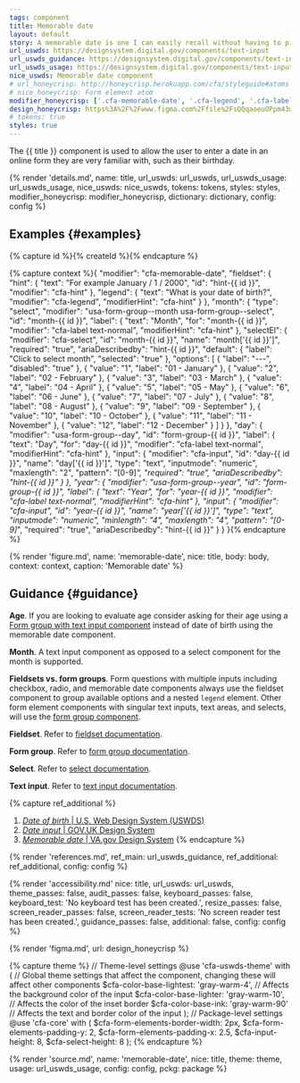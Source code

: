 ```yaml
---
tags: component
title: Memorable date
layout: default
story: A memorable date is one I can easily recall without having to pick it in a calendar.
url_uswds: https://designsystem.digital.gov/components/text-input
url_uswds_guidance: https://designsystem.digital.gov/components/text-input#guidance
url_uswds_usage: https://designsystem.digital.gov/components/text-input#using-the-text-input-component-2
nice_uswds: Memorable date component
# url_honeycrisp: http://honeycrisp.herokuapp.com/cfa/styleguide#atoms-form_elements
# nice_honeycrisp: Form element atom
modifier_honeycrisp: ['.cfa-memorable-date', '.cfa-legend', '.cfa-label', '.cfa-hint', '.cfa-select', '.cfa-input']
design_honeycrisp: https%3A%2F%2Fwww.figma.com%2Ffile%2FsQQqaoeuOPpm43wLlYfyEo%2FHoneycrisp-Design-System%3Ftype%3Ddesign%26node-id%3D6133%253A851%26mode%3Ddesign%26t%3DGH49ArJ6HONOroNF-1
# tokens: true
styles: true
---
```


<!-- INTRO -->

The {{ title }} component is used to allow the user to enter a date in an online form they are very familiar with, such as their birthday.

<!-- DETAILS -->

{% render 'details.md',
  name: title,
  url_uswds: url_uswds,
  url_uswds_usage: url_uswds_usage,
  nice_uswds: nice_uswds,
  tokens: tokens,
  styles: styles,
  modifier_honeycrisp: modifier_honeycrisp,
  dictionary: dictionary,
  config: config %}

<!-- EXAMPLES -->

## Examples {#examples}

{% capture id %}{% createId %}{% endcapture %}

{% capture context %}{
  "modifier": "cfa-memorable-date",
  "fieldset": {
    "hint": {
      "text": "For example January / 1 / 2000",
      "id": "hint-{{ id }}",
      "modifier": "cfa-hint"
    },
    "legend": {
      "text": "What is your date of birth?",
      "modifier": "cfa-legend",
      "modifierHint": "cfa-hint"
    }
  },
  "month": {
    "type": "select",
    "modifier": "usa-form-group--month usa-form-group--select",
    "id": "month-{{ id }}",
    "label": {
      "text": "Month",
      "for": "month-{{ id }}",
      "modifier": "cfa-label text-normal",
      "modifierHint": "cfa-hint"
    },
    "selectEl": {
      "modifier": "cfa-select",
      "id": "month-{{ id }}",
      "name": "month['{{ id }}']",
      "required": "true",
      "ariaDescribedby": "hint-{{ id }}",
      "default": {
        "label": "Click to select month",
        "selected": "true"
      },
      "options": [
        {
          "label": "---",
          "disabled": "true"
        },
        {
          "value": "1",
          "label": "01 - January"
        },
        {
          "value": "2",
          "label": "02 - February"
        },
        {
          "value": "3",
          "label": "03 - March"
        },
        {
          "value": "4",
          "label": "04 - April"
        },
        {
          "value": "5",
          "label": "05 - May"
        },
        {
          "value": "6",
          "label": "06 - June"
        },
        {
          "value": "7",
          "label": "07 - July"
        },
        {
          "value": "8",
          "label": "08 - August"
        },
        {
          "value": "9",
          "label": "09 - September"
        },
        {
          "value": "10",
          "label": "10 - October"
        },
        {
          "value": "11",
          "label": "11 - November"
        },
        {
          "value": "12",
          "label": "12 - December"
        }
      ]
    }
  },
  "day": {
    "modifier": "usa-form-group--day",
    "id": "form-group-{{ id }}",
    "label": {
      "text": "Day",
      "for": "day-{{ id }}",
      "modifier": "cfa-label text-normal",
      "modifierHint": "cfa-hint"
    },
    "input": {
      "modifier": "cfa-input",
      "id": "day-{{ id }}",
      "name": "day['{{ id }}']",
      "type": "text",
      "inputmode": "numeric",
      "maxlength": "2",
      "pattern": "[0-9]*",
      "required": "true",
      "ariaDescribedby": "hint-{{ id }}"
    }
  },
  "year": {
    "modifier": "usa-form-group--year",
    "id": "form-group-{{ id }}",
    "label": {
      "text": "Year",
      "for": "year-{{ id }}",
      "modifier": "cfa-label text-normal",
      "modifierHint": "cfa-hint"
    },
    "input": {
      "modifier": "cfa-input",
      "id": "year-{{ id }}",
      "name": "year['{{ id }}']",
      "type": "text",
      "inputmode": "numeric",
      "minlength": "4",
      "maxlength": "4",
      "pattern": "[0-9]*",
      "required": "true",
      "ariaDescribedby": "hint-{{ id }}"
    }
  }
}{% endcapture %}

{% render 'figure.md', name: 'memorable-date', nice: title, body: body, context: context, caption: 'Memorable date' %}

<!-- GUIDANCE -->

## Guidance {#guidance}

**Age**. If you are looking to evaluate age consider asking for their age using a <a href="{{ config.baseUrl }}components/form-group">Form group with text input component</a> instead of date of birth using the memorable date component.

**Month**. A text input component as opposed to a select component for the month is supported.

**Fieldsets vs. form groups**. Form questions with multiple inputs including checkbox, radio, and memorable date components always use the fieldset component to group available options and a nested `legend` element. Other form element components with singular text inputs, text areas, and selects, will use the <a href="{{ config.baseUrl }}components/form-group">form group component</a>.

**Fieldset**. Refer to <a href="{{ config.baseUrl }}components/fieldset">fieldset documentation</a>.

**Form group**. Refer to <a href="{{ config.baseUrl }}components/form-group">form group documentation</a>.

**Select**. Refer to <a href="{{ config.baseUrl }}components/select">select documentation</a>.

**Text input**. Refer to <a href="{{ config.baseUrl }}components/text-input">text input documentation</a>.

{% capture ref_additional %}
1. <a href="https://designsystem.digital.gov/patterns/create-a-user-profile/date-of-birth" target="_blank" rel="noopener nofollow" class="usa-link--external"><cite>Date of birth</cite> | U.S. Web Design System (USWDS)</a>
1. <a href="https://design-system.service.gov.uk/components/date-input/" target="_blank" rel="noopener nofollow" class="usa-link--external"><cite>Date input</cite> | GOV.UK Design System</a>
1. <a href="https://design.va.gov/components/form/memorable-date" target="_blank" rel="noopener nofollow" class="usa-link--external"><cite>Memorable date</cite> | VA.gov Design System</a>
{% endcapture %}

{% render 'references.md', ref_main: url_uswds_guidance, ref_additional: ref_additional, config: config %}

<!-- ACCESSIBILITY -->

{% render 'accessibility.md'
  nice: title,
  url_uswds: url_uswds,
  theme_passes: false,
  audit_passes: false,
  keyboard_passes: false,
  keyboard_test: 'No keyboard test has been created.',
  resize_passes: false,
  screen_reader_passes: false,
  screen_reader_tests: 'No screen reader test has been created.',
  guidance_passes: false,
  additional: false,
  config: config %}

<!-- DESIGN -->

{% render 'figma.md', url: design_honeycrisp %}

<!-- SOURCE -->

{% capture theme %}
// Theme-level settings
@use 'cfa-uswds-theme' with (
  // Global theme settings that affect the component, changing these will affect other components
  $cfa-color-base-lightest: 'gray-warm-4', // Affects the background color of the input
  $cfa-color-base-lighter: 'gray-warm-10', // Affects the color of the inset border
  $cfa-color-base-ink: 'gray-warm-90'      // Affects the text and border color of the input
);
// Package-level settings
@use 'cfa-core' with (
  $cfa-form-elements-border-width: 2px,
  $cfa-form-elements-padding-y: 2,
  $cfa-form-elements-padding-x: 2.5,
  $cfa-input-height: 8,
  $cfa-select-height: 8
);
{% endcapture %}

{% render 'source.md', name: 'memorable-date', nice: title, theme: theme, usage: url_uswds_usage, config: config, pckg: package %}
